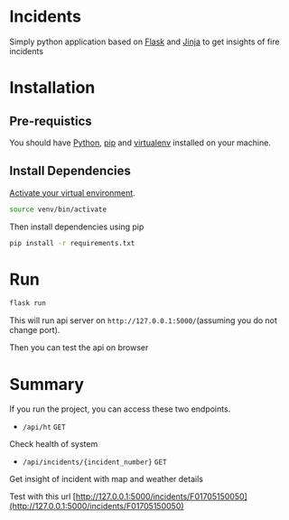 # Incidents
Simply python application based on [Flask](https://flask.palletsprojects.com/) and [Jinja](https://jinja.palletsprojects.com/) to get insights of fire incidents



# Installation

## Pre-requistics
You should have [Python](https://realpython.com/installing-python/), [pip](https://pip.pypa.io/en/stable/installation/) and [virtualenv](https://programwithus.com/learn/python/pip-virtualenv-mac) installed on your machine.

## Install Dependencies
[Activate your virtual environment](https://docs.python.org/3/tutorial/venv.html).
```bash
source venv/bin/activate
```

Then install dependencies using pip
```bash
pip install -r requirements.txt
```


# Run
```bash
flask run
```

This will run api server on `http://127.0.0.1:5000/`(assuming you do not change port).

Then you can test the api on browser



# Summary
If you run the project, you can access these two endpoints.
- `/api/ht` `GET`

Check health of system


- `/api/incidents/{incident_number}` `GET`

Get insight of incident with map and weather details


Test with this url
[http://127.0.0.1:5000/incidents/F01705150050](http://127.0.0.1:5000/incidents/F01705150050)